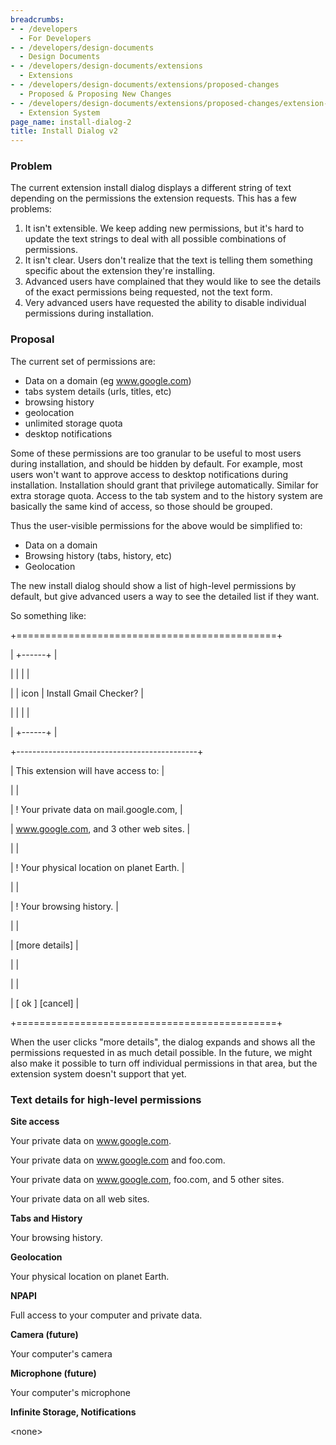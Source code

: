 ```yaml
---
breadcrumbs:
- - /developers
  - For Developers
- - /developers/design-documents
  - Design Documents
- - /developers/design-documents/extensions
  - Extensions
- - /developers/design-documents/extensions/proposed-changes
  - Proposed & Proposing New Changes
- - /developers/design-documents/extensions/proposed-changes/extension-system-changes
  - Extension System
page_name: install-dialog-2
title: Install Dialog v2
---
```


### **Problem**

The current extension install dialog displays a different string of text
depending on the permissions the extension requests. This has a few problems:

1.  It isn't extensible. We keep adding new permissions, but it's hard
            to update the text strings to deal with all possible combinations of
            permissions.
2.  It isn't clear. Users don't realize that the text is telling them
            something specific about the extension they're installing.
3.  Advanced users have complained that they would like to see the
            details of the exact permissions being requested, not the text form.
4.  Very advanced users have requested the ability to disable individual
            permissions during installation.

### **Proposal**

The current set of permissions are:

*   Data on a domain (eg www.google.com)
*   tabs system details (urls, titles, etc)
*   browsing history
*   geolocation
*   unlimited storage quota
*   desktop notifications

Some of these permissions are too granular to be useful to most users during
installation, and should be hidden by default. For example, most users won't
want to approve access to desktop notifications during installation.
Installation should grant that privilege automatically. Similar for extra
storage quota. Access to the tab system and to the history system are basically
the same kind of access, so those should be grouped.

Thus the user-visible permissions for the above would be simplified to:

*   Data on a domain
*   Browsing history (tabs, history, etc)
*   Geolocation

The new install dialog should show a list of high-level permissions by default,
but give advanced users a way to see the detailed list if they want.

So something like:

+=============================================+

| +------+ |

| | | |

| | icon | Install Gmail Checker? |

| | | |

| +------+ |

+---------------------------------------------+

| This extension will have access to: |

| |

| ! Your private data on mail.google.com, |

| www.google.com, and 3 other web sites. |

| |

| ! Your physical location on planet Earth. |

| |

| ! Your browsing history. |

| |

| \[more details\] |

| |

| |

| \[ ok \] \[cancel\] |

+=============================================+

When the user clicks "more details", the dialog expands and shows all the
permissions requested in as much detail possible. In the future, we might also
make it possible to turn off individual permissions in that area, but the
extension system doesn't support that yet.

### Text details for high-level permissions

**Site access**

Your private data on www.google.com.

Your private data on www.google.com and foo.com.

Your private data on www.google.com, foo.com, and 5 other sites.

Your private data on all web sites.

**Tabs and History**

Your browsing history.

**Geolocation**

Your physical location on planet Earth.

**NPAPI**

Full access to your computer and private data.

**Camera (future)**

Your computer's camera

**Microphone (future)**

Your computer's microphone

**Infinite Storage, Notifications**

&lt;none&gt;

